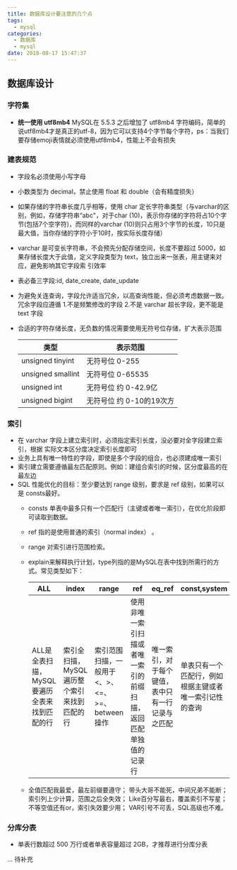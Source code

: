 ```yaml
---
title: 数据库设计要注意的几个点
tags:
  - mysql
categories:
  - 数据库
  - mysql
date: 2018-08-17 15:47:37
---
```


## 数据库设计

### 字符集

* **统一使用 utf8mb4** MySQL在 5.5.3 之后增加了 utf8mb4 字符编码，简单的说utf8mb4才是真正的utf-8，因为它可以支持4个字节每个字符，ps：当我们要存储emoji表情就必须使用utf8mb4，性能上不会有损失

### 建表规范

* 字段名必须使用小写字母
* 小数类型为 decimal，禁止使用 float 和 double（会有精度损失）
* 如果存储的字符串长度几乎相等，使用 char 定长字符串类型（与varchar的区别，例如，存储字符串“abc"，对于char (10)，表示你存储的字符将占10个字节(包括7个空字符)，而同样的varchar (10)则只占用3个字节的长度，10只是最大值，当你存储的字符小于10时，按实际长度存储） 
* varchar 是可变长字符串，不会预先分配存储空间，长度不要超过 5000，如果存储长度大于此值，定义字段类型为 text，独立出来一张表，用主键来对应，避免影响其它字段索 引效率 
* 表必备三字段:id, date_create, date_update
* 为避免关连查询，字段允许适当冗余，以高查询性能，但必须考虑数据一致。冗余字段应遵循 1.不是频繁修改的字段 2.不是 varchar 超长字段，更不能是 text 字段
* 合适的字符存储长度，无负数的情况需要使用无符号位存储，扩大表示范围

	类型 | 表示范围 
	--- | ---
	unsigned tinyint | 无符号位 0-255
	unsigned smallint | 无符号位 0-65535
	unsigned int | 无符号位 约 0-42.9亿
	unsigned bigint | 无符号位 约 0-10的19次方
	
### 索引

* 在 varchar 字段上建立索引时，必须指定索引长度，没必要对全字段建立索引，根据 实际文本区分度决定索引长度即可 
* 业务上具有唯一特性的字段，即使是多个字段的组合，也必须建成唯一索引 
* 索引建立需要遵循最左匹配原则。例如：建组合索引的时候，区分度最高的在最左边
* SQL 性能优化的目标：至少要达到 range 级别，要求是 ref 级别，如果可以是 consts最好。
	* consts 单表中最多只有一个匹配行（主键或者唯一索引），在优化阶段即可读取到数据。
	* ref 指的是使用普通的索引（normal index） 。
	* range 对索引进行范围检索。
	* explain来解释执行计划，type列指的是MySQL在表中找到所需行的方式。常见类型如下：
	
		ALL | index | range |ref |eq_ref | const,system | NULL
		--- | --- | --- | --- | --- | --- | ---
		ALL是全表扫描，MySQL要遍历全表来找到匹配的行 | 索引全扫描，MySQL遍历整个索引来找到匹配的行 | 索引范围扫描，一般用于<、>、<=、>=、between操作 | 使用非唯一索引扫描或者唯一索引的前缀扫描，返回匹配单独值的记录行 | 唯一索引，对于每个键值，表中只有一行记录与之匹配 | 单表只有一个匹配行，例如根据主键或者唯一索引记性的查询 |  | 
		
  * 全值匹配我最爱，最左前缀要遵守；
带头大哥不能死，中间兄弟不能断；
索引列上少计算，范围之后全失效；
Like百分写最右，覆盖索引不写星；
不等空值还有or，索引失效要少用；
VAR引号不可丢，SQL高级也不难。

### 分库分表

* 单表行数超过 500 万行或者单表容量超过 2GB，才推荐进行分库分表 

... 待补充


